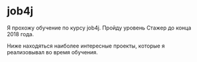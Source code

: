 # job4j

Я прохожу обучение по курсу job4j. Пройду уровень Стажер до конца 2018 года.

Ниже находяться наиболее интересные проекты, которые я реализовывал во время обучения.